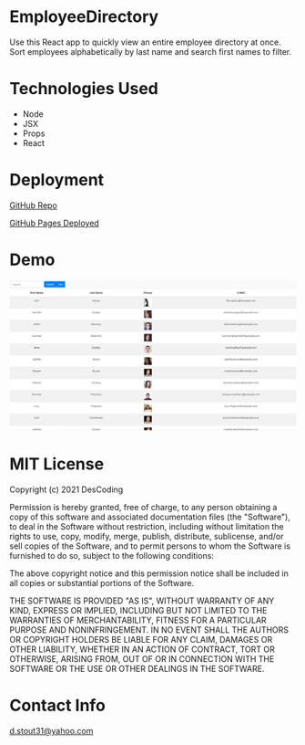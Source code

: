 # EmployeeDirectory
Use this React app to quickly view an entire employee directory at once.  Sort employees alphabetically by last name and search first names to filter.

# Technologies Used

  * Node
  * JSX
  * Props 
  * React

# Deployment

[GitHub Repo](https://github.com/DesCoding/EmployeeDirectory)

[GitHub Pages Deployed](https://descoding.github.io/EmployeeDirectory/) 

# Demo

![Demo](employeedirectory/assets/demo.png)

# MIT License

  Copyright (c) 2021 DesCoding

  Permission is hereby granted, free of charge, to any person obtaining a copy
  of this software and associated documentation files (the "Software"), to deal
  in the Software without restriction, including without limitation the rights
  to use, copy, modify, merge, publish, distribute, sublicense, and/or sell
  copies of the Software, and to permit persons to whom the Software is
  furnished to do so, subject to the following conditions:

  The above copyright notice and this permission notice shall be included in all
  copies or substantial portions of the Software.

  THE SOFTWARE IS PROVIDED "AS IS", WITHOUT WARRANTY OF ANY KIND, EXPRESS OR
  IMPLIED, INCLUDING BUT NOT LIMITED TO THE WARRANTIES OF MERCHANTABILITY,
  FITNESS FOR A PARTICULAR PURPOSE AND NONINFRINGEMENT. IN NO EVENT SHALL THE
  AUTHORS OR COPYRIGHT HOLDERS BE LIABLE FOR ANY CLAIM, DAMAGES OR OTHER
  LIABILITY, WHETHER IN AN ACTION OF CONTRACT, TORT OR OTHERWISE, ARISING FROM,
  OUT OF OR IN CONNECTION WITH THE SOFTWARE OR THE USE OR OTHER DEALINGS IN THE
  SOFTWARE.

# Contact Info

d.stout31@yahoo.com




